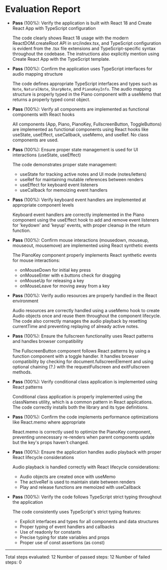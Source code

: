 # Evaluation Report

- **Pass** (100%): Verify the application is built with React 18 and Create React App with TypeScript configuration
  
  The code clearly shows React 18 usage with the modern ReactDOM.createRoot API in src/index.tsx, and TypeScript configuration is evident from the .tsx file extensions and TypeScript-specific syntax throughout the codebase. The instructions also explicitly mention using Create React App with the TypeScript template.

- **Pass** (100%): Confirm the application uses TypeScript interfaces for audio mapping structure
  
  The code defines appropriate TypeScript interfaces and types such as `Note`, `NaturalNote`, `SharpNote`, and `PianoKeyInfo`. The audio mapping structure is properly typed in the Piano component with a useMemo that returns a properly typed const object.

- **Pass** (100%): Verify all components are implemented as functional components with React hooks
  
  All components (App, Piano, PianoKey, FullscreenButton, ToggleButtons) are implemented as functional components using React hooks like useState, useEffect, useCallback, useMemo, and useRef. No class components are used.

- **Pass** (100%): Ensure proper state management is used for UI interactions (useState, useEffect)
  
  The code demonstrates proper state management:
  - useState for tracking active notes and UI mode (notes/letters)
  - useRef for maintaining mutable references between renders
  - useEffect for keyboard event listeners
  - useCallback for memoizing event handlers

- **Pass** (100%): Verify keyboard event handlers are implemented at appropriate component levels
  
  Keyboard event handlers are correctly implemented in the Piano component using the useEffect hook to add and remove event listeners for 'keydown' and 'keyup' events, with proper cleanup in the return function.

- **Pass** (100%): Confirm mouse interactions (mousedown, mouseup, mouseout, mousemove) are implemented using React synthetic events
  
  The PianoKey component properly implements React synthetic events for mouse interactions:
  - onMouseDown for initial key press
  - onMouseEnter with e.buttons check for dragging
  - onMouseUp for releasing a key
  - onMouseLeave for moving away from a key

- **Pass** (100%): Verify audio resources are properly handled in the React environment
  
  Audio resources are correctly handled using a useMemo hook to create Audio objects once and reuse them throughout the component lifecycle. The code also correctly manages the audio playback by resetting currentTime and preventing replaying of already active notes.

- **Pass** (100%): Ensure the fullscreen functionality uses React patterns and handles browser compatibility
  
  The FullscreenButton component follows React patterns by using a function component with a toggle handler. It handles browser compatibility by checking for document.fullscreenElement and using optional chaining (?.) with the requestFullscreen and exitFullscreen methods.

- **Pass** (100%): Verify conditional class application is implemented using React patterns
  
  Conditional class application is properly implemented using the classNames utility, which is a common pattern in React applications. The code correctly installs both the library and its type definitions.

- **Pass** (100%): Confirm the code implements performance optimizations like React.memo where appropriate
  
  React.memo is correctly used to optimize the PianoKey component, preventing unnecessary re-renders when parent components update but the key's props haven't changed.

- **Pass** (100%): Ensure the application handles audio playback with proper React lifecycle considerations
  
  Audio playback is handled correctly with React lifecycle considerations:
  - Audio objects are created once with useMemo
  - The activeRef is used to maintain state between renders
  - Play and release functions are memoized with useCallback

- **Pass** (100%): Verify the code follows TypeScript strict typing throughout the application
  
  The code consistently uses TypeScript's strict typing features:
  - Explicit interfaces and types for all components and data structures
  - Proper typing of event handlers and callbacks
  - Use of readonly for constants
  - Precise typing for state variables and props
  - Proper use of const assertions (as const)

---

Total steps evaluated: 12
Number of passed steps: 12
Number of failed steps: 0